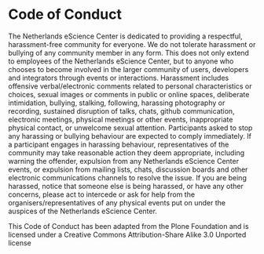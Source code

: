 # Code of Conduct

The Netherlands eScience Center is dedicated to providing a respectful, harassment-free community for everyone.
We do not tolerate harassment or bullying of any community member in any form. This does not only extend to
employees of the Netherlands eScience Center, but to anyone who chooses to become involved in the larger community of users, developers
and integrators through events or interactions. Harassment includes offensive verbal/electronic comments related
to personal characteristics or choices, sexual images or comments in public or online spaces, deliberate
intimidation, bullying, stalking, following, harassing photography or recording, sustained disruption of talks,
chats, github communication, electronic meetings, physical meetings or other events, inappropriate physical contact,
or unwelcome sexual attention. Participants asked to stop any harassing or bullying behaviour are expected to comply
immediately. If a participant engages in harassing behaviour, representatives of the community may take reasonable
action they deem appropriate, including warning the offender, expulsion from any Netherlands eScience Center events, or
expulsion from mailing lists, chats, discussion boards and other electronic communications channels to resolve the
issue. If you are being harassed, notice that someone else is being harassed, or have any other concerns, please act
to intercede or ask for help from the organisers/representatives of any physical events put on under the auspices
of the Netherlands eScience Center.

This Code of Conduct has been adapted from the Plone Foundation and is licensed under a Creative Commons
Attribution-Share Alike 3.0 Unported license
